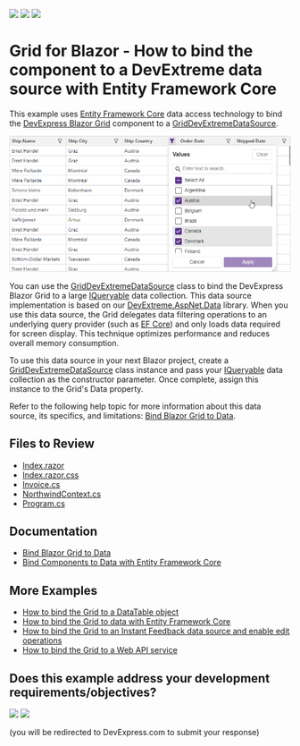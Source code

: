 <!-- default badges list -->
[![](https://img.shields.io/badge/Open_in_DevExpress_Support_Center-FF7200?style=flat-square&logo=DevExpress&logoColor=white)](https://supportcenter.devexpress.com/ticket/details/T1268112)
[![](https://img.shields.io/badge/📖_How_to_use_DevExpress_Examples-e9f6fc?style=flat-square)](https://docs.devexpress.com/GeneralInformation/403183)
[![](https://img.shields.io/badge/💬_Leave_Feedback-feecdd?style=flat-square)](#does-this-example-address-your-development-requirementsobjectives)
<!-- default badges end -->
# Grid for Blazor - How to bind the component to a DevExtreme data source with Entity Framework Core

This example uses [Entity Framework Core](https://learn.microsoft.com/en-us/ef/core/) data access technology to bind the [DevExpress Blazor Grid](https://docs.devexpress.com/Blazor/403143/components/grid) component to a [GridDevExtremeDataSource<T>](https://docs.devexpress.com/Blazor/DevExpress.Blazor.GridDevExtremeDataSource-1).

![Bind the Grid to a DevExtreme Data Source](bind-to-devextreme-data-source.png)

You can use the [GridDevExtremeDataSource<T>](https://docs.devexpress.com/Blazor/DevExpress.Blazor.GridDevExtremeDataSource-1) class to bind the DevExpress Blazor Grid to a large [IQueryable<T>](https://learn.microsoft.com/en-us/dotnet/api/system.linq.iqueryable-1) data collection. This data source implementation is based on our [DevExtreme.AspNet.Data](https://github.com/DevExpress/DevExtreme.AspNet.Data) library. When you use this data source, the Grid delegates data filtering operations to an underlying query provider (such as [EF Core](https://learn.microsoft.com/en-us/ef/core/)) and only loads data required for screen display. This technique optimizes performance and reduces overall memory consumption.

To use this data source in your next Blazor project, create a [GridDevExtremeDataSource<T>](https://docs.devexpress.com/Blazor/DevExpress.Blazor.GridDevExtremeDataSource-1) class instance and pass your [IQueryable<T>](https://learn.microsoft.com/en-us/dotnet/api/system.linq.iqueryable-1) data collection as the constructor parameter. Once complete, assign this instance to the Grid's Data property.

Refer to the following help topic for more information about this data source, its specifics, and limitations: [Bind Blazor Grid to Data](https://docs.devexpress.com/Blazor/403737/components/grid/bind-to-data#large-data-queryable-collections).

## Files to Review

- [Index.razor](./CS/BindGridToLargeData/Components/Pages/Index.razor)
- [Index.razor.css](./CS/BindGridToLargeData/Components/Pages/Index.razor.css)
- [Invoice.cs](./CS/BindGridToLargeData/Models/Invoice.cs)
- [NorthwindContext.cs](./CS/BindGridToLargeData/Models/NorthwindContext.cs)
- [Program.cs](./CS/BindGridToLargeData/Program.cs)

## Documentation

- [Bind Blazor Grid to Data](https://docs.devexpress.com/Blazor/403737/components/grid/bind-to-data)
- [Bind Components to Data with Entity Framework Core](https://docs.devexpress.com/Blazor/403167/common-concepts/data-binding/bind-components-to-data-with-entity-framework-core)

## More Examples

- [How to bind the Grid to a DataTable object](https://github.com/DevExpress-Examples/blazor-grid-bind-to-datatable-object)
- [How to bind the Grid to data with Entity Framework Core](https://github.com/DevExpress-Examples/blazor-dxgrid-bind-to-data-with-entity-framework-core)
- [How to bind the Grid to an Instant Feedback data source and enable edit operations](https://github.com/DevExpress-Examples/blazor-dxgrid-bind-to-instant-feedback-data-source)
- [How to bind the Grid to a Web API service](https://github.com/DevExpress-Examples/blazor-DxGrid-Bind-To-Web-Api-Service)

<!-- feedback -->
## Does this example address your development requirements/objectives?

[<img src="https://www.devexpress.com/support/examples/i/yes-button.svg"/>](https://www.devexpress.com/support/examples/survey.xml?utm_source=github&utm_campaign=blazor-dxgrid-bind-to-devextreme-data-source&~~~was_helpful=yes) [<img src="https://www.devexpress.com/support/examples/i/no-button.svg"/>](https://www.devexpress.com/support/examples/survey.xml?utm_source=github&utm_campaign=blazor-dxgrid-bind-to-devextreme-data-source&~~~was_helpful=no)

(you will be redirected to DevExpress.com to submit your response)
<!-- feedback end -->
